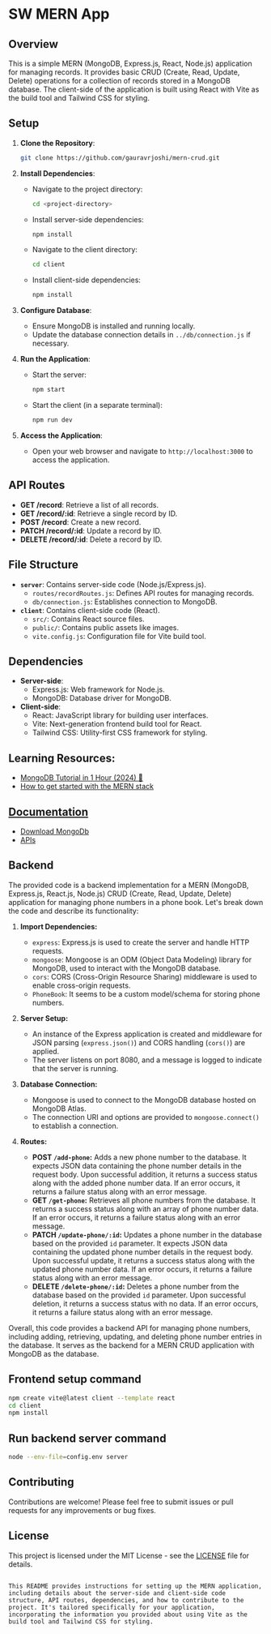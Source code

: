﻿# SW MERN App

## Overview
This is a simple MERN (MongoDB, Express.js, React, Node.js) application for managing records. It provides basic CRUD (Create, Read, Update, Delete) operations for a collection of records stored in a MongoDB database. The client-side of the application is built using React with Vite as the build tool and Tailwind CSS for styling.

## Setup
1. **Clone the Repository**: 
   ```bash
   git clone https://github.com/gauravrjoshi/mern-crud.git
   ```

2. **Install Dependencies**:
   - Navigate to the project directory:
     ```bash
     cd <project-directory>
     ```
   - Install server-side dependencies:
     ```bash
     npm install
     ```
   - Navigate to the client directory:
     ```bash
     cd client
     ```
   - Install client-side dependencies:
     ```bash
     npm install
     ```

3. **Configure Database**:
   - Ensure MongoDB is installed and running locally.
   - Update the database connection details in `../db/connection.js` if necessary.

4. **Run the Application**:
   - Start the server:
     ```bash
     npm start
     ```
   - Start the client (in a separate terminal):
     ```bash
     npm run dev
     ```

5. **Access the Application**:
   - Open your web browser and navigate to `http://localhost:3000` to access the application.

## API Routes
- **GET /record**: Retrieve a list of all records.
- **GET /record/:id**: Retrieve a single record by ID.
- **POST /record**: Create a new record.
- **PATCH /record/:id**: Update a record by ID.
- **DELETE /record/:id**: Delete a record by ID.

## File Structure
- **`server`**: Contains server-side code (Node.js/Express.js).
  - `routes/recordRoutes.js`: Defines API routes for managing records.
  - `db/connection.js`: Establishes connection to MongoDB.
- **`client`**: Contains client-side code (React).
  - `src/`: Contains React source files.
  - `public/`: Contains public assets like images.
  - `vite.config.js`: Configuration file for Vite build tool.

## Dependencies
- **Server-side**:
  - Express.js: Web framework for Node.js.
  - MongoDB: Database driver for MongoDB.
- **Client-side**:
  - React: JavaScript library for building user interfaces.
  - Vite: Next-generation frontend build tool for React.
  - Tailwind CSS: Utility-first CSS framework for styling.



## Learning Resources:
 - [MongoDB Tutorial in 1 Hour (2024) 🍃](https://www.youtube.com/watch?v=J6mDkcqU_ZE)
 - [How to get started with the MERN stack](https://www.mongodb.com/languages/mern-stack-tutorial)

## [Documentation](https://docs.google.com/document/d/1fOS9ykJq5JkBTggqGvQehEprqKj2l9jeiW8U49dExWA/edit?usp=sharing)

- [Download MongoDb](https://www.mongodb.com/try/download/community)
- [APIs](https://documenter.getpostman.com/view/21176684/2sA35G42mr)

## Backend

The provided code is a backend implementation for a MERN (MongoDB, Express.js, React.js, Node.js) CRUD (Create, Read, Update, Delete) application for managing phone numbers in a phone book. Let's break down the code and describe its functionality:

1. **Import Dependencies:**
   - `express`: Express.js is used to create the server and handle HTTP requests.
   - `mongoose`: Mongoose is an ODM (Object Data Modeling) library for MongoDB, used to interact with the MongoDB database.
   - `cors`: CORS (Cross-Origin Resource Sharing) middleware is used to enable cross-origin requests.
   - `PhoneBook`: It seems to be a custom model/schema for storing phone numbers.

2. **Server Setup:**
   - An instance of the Express application is created and middleware for JSON parsing (`express.json()`) and CORS handling (`cors()`) are applied.
   - The server listens on port 8080, and a message is logged to indicate that the server is running.

3. **Database Connection:**
   - Mongoose is used to connect to the MongoDB database hosted on MongoDB Atlas.
   - The connection URI and options are provided to `mongoose.connect()` to establish a connection.

4. **Routes:**
   - **POST `/add-phone`:** Adds a new phone number to the database. It expects JSON data containing the phone number details in the request body. Upon successful addition, it returns a success status along with the added phone number data. If an error occurs, it returns a failure status along with an error message.
   - **GET `/get-phone`:** Retrieves all phone numbers from the database. It returns a success status along with an array of phone number data. If an error occurs, it returns a failure status along with an error message.
   - **PATCH `/update-phone/:id`:** Updates a phone number in the database based on the provided `id` parameter. It expects JSON data containing the updated phone number details in the request body. Upon successful update, it returns a success status along with the updated phone number data. If an error occurs, it returns a failure status along with an error message.
   - **DELETE `/delete-phone/:id`:** Deletes a phone number from the database based on the provided `id` parameter. Upon successful deletion, it returns a success status with no data. If an error occurs, it returns a failure status along with an error message.

Overall, this code provides a backend API for managing phone numbers, including adding, retrieving, updating, and deleting phone number entries in the database. It serves as the backend for a MERN CRUD application with MongoDB as the database.


## Frontend setup  command
```bash
npm create vite@latest client --template react
cd client
npm install
```
## Run backend server command
```bash
node --env-file=config.env server
```

## Contributing
Contributions are welcome! Please feel free to submit issues or pull requests for any improvements or bug fixes.

## License
This project is licensed under the MIT License - see the [LICENSE](./LICENSE) file for details.
```

This README provides instructions for setting up the MERN application, including details about the server-side and client-side code structure, API routes, dependencies, and how to contribute to the project. It's tailored specifically for your application, incorporating the information you provided about using Vite as the build tool and Tailwind CSS for styling.